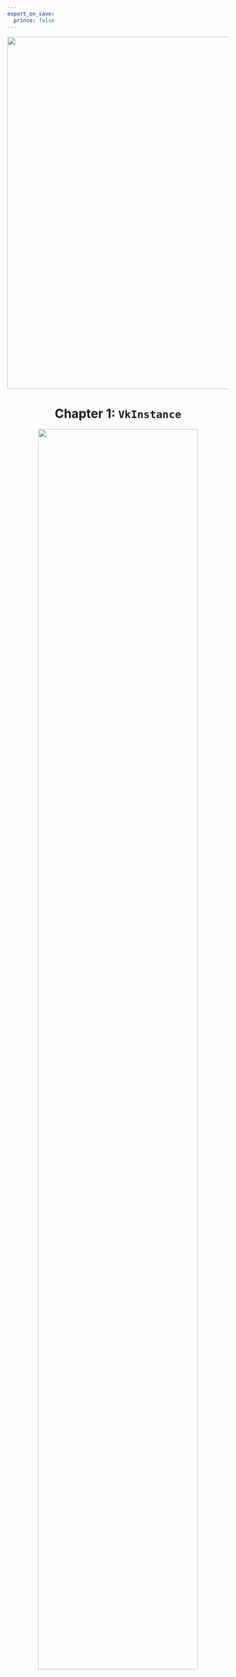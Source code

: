 ```yaml
---
export_on_save:
  prince: false
---
```


<div class="REY_TITLE     REY_PAGE_STARTS_WITH_H1" align=center>
<img src="./CH1.TITLE.svg" width="800px">
<div class="REY_BR1_NEGATIVE"></div>

# Chapter 1: `VkInstance`

<div class="REY_BR5_NEGATIVE"></div>
<img src="./images/CH1.Khronos-Press-Update-SIGGRAPH-Jul19-2019-page36-1.png" width=85%>
</div>
<div class="REY_BR4_NEGATIVE_WEIRD"></div>

### 0. `amVK` wrap 🌯
```cpp
    #include "amVK_Instance.hh"
        // TwT
    amVK_Instance::AppInfo              // VkApplicationInfo        [public]
    amVK_Instance::CI                   // VkInstanceCreateInfo     [public]
        // You can modify these as you wish 😊
    amVK_Instance::CreateInstance();    // initializes amVK_HEART
```
</br>
<div class="REY_BR5_NEGATIVE"></div>

### 1. Notes on `Notes`
<div class="REY_BR5_NEGATIVE"></div>

![img2](./images/CH1.image2.png)

<div class="REY_NOSHOW_MD">
        <div class="REY_PAGEBREAK"></div>
    </br>
    </br>
    </br>
    </br>
    </br>
    </br>
    </br>
    </br>
    </br>
    </br>
        <div align=center><img src="./images/CH1.image5.png" width=70%></div>
        <div class="REY_PAGEBREAK"></div>
    </br>
    </br>
    </br>
    </br>
</div>

- https://vkdoc.net/man/VkApplicationInfo
    - `.sType`:-
        - 🟪 almost every `VkStruct` is gonna have this field/member 💁‍♀️
        - must be
            - `VK_STRUCTURE_TYPE_APPLICATION_INFO` for `VkApplicationInfo`
            - `VK_STRUCTURE_TYPE_INSTANCE_CREATE_INFO` for `VkInstanceCreateInfo`
            - `VK_STRUCTURE_TYPE_DEVICE_CREATE_INFO` for `VkDeviceCreateInfo`
            - and so on... (you get the idea)
            </br>

    - `.pNext`:-
        - 🟪 almost every `VkStruct` is gonna have this field/member 💁‍♀️
        - Mostly `NULL` 💁‍♀️
        - but it has an interesting use case:-
            - https://vkdoc.net/man/VkDeviceCreateInfo#VUID-VkDeviceCreateInfo-pNext-pNext
            - you can kinda like pass in pointer to `VkStructEXT` when you need those Extension features 💁‍♀️
            </br>

    - `.pApplicationName` --> null-terminated UTF-8 string
    - `.applicationVersion` --> `uint32`
        - you as the developer of your application can set it to arbitrarily anything you want it to 💁‍♀️, say
            - 101
            - 005
            - 1
            - 2025
    - `.pEngineName` --> null-terminated UTF-8 string
    - `.engineVersion` --> `uint32`
    - `.apiVersion` --> `uint32`
    </br>

- ###### again.... yeah, do remember to check the `Valid Usage` section 😉
</br>

- There's a alternative to vkdoc.net
    - https://github.com/ivirtex/vulkan-hover-docs/tree/master/vscode_ext/vulkan_man_md_pages/VkInstanceCreateFlagBits.md
    - it is also available as an extension in `vscode` --> `ivirtex.vulkan-hover-docs`
    </br>

     

- Symbols
    - 🟪:- kinda means nothing
        - i kinda used to like make it look like a bit pattern-ish iguess 🥴🫢
    - 🟨:- "Yellow Card"
        - it means, you don't need to hesitate about this thingy right now 💁‍♀️ we will focus on this element later 🤭
    - 🟧:- "Orange Card"
        - it means, this element is probably never gonna be 'necessary' for vulkan applications 💁‍♀️
        </br> 
    - [The extended list can be found in 🔗 **_Chapter3.14_**]



















<div class="REY_NOSHOW_PDF">

-------------------------------------------------------------------
<div align=center style="font-size: 50px; font-family: 'Iosevka Curly'; ">Page-Break</div>
</div>
<div class="REY_PAGEBREAK"></div>
<div class="REY_NOSHOW_PDF">

-------------------------------------------------------------------
</div>

















</br>
</br>

## 2. 🛠️ `VkApplicationInfo` 
- https://vkdoc.net/man/VkApplicationInfo
    - `.sType` 🟪 `VK_STRUCTURE_TYPE_APPLICATION_INFO`
    - `.pNext` 🟪 `NULL`
    - `.pApplicationName` --> null-terminated UTF-8 string
    - `.applicationVersion` 🏷️ `uint32`
    - `.pEngineName` --> null-terminated UTF-8 string
    - `.engineVersion` 🏷️ `uint32`
    - `.apiVersion` 🏷️ `uint32`

- ##### 📜 REY_DOCs
    - `.apiVersion`
        - `lowest Vulkan API version` Your APP **_"can run"_** on. 
            - [*clarification needed:- lowest or highest]
    - `.engineVersion`
        - and the `version` of the `engine` (if any) used to create **_"Your APP"._**
        - This can help `vulkan driver implementations` to perform **_"ad-hoc"_** optimizations.
            - e.g. like if a Triple-A [AAA] game used, for say, `Unreal Engine Version 4.1.smth` idk 🤷‍♀️
    - REFs:- [1. minerva](https://paminerva.github.io/docs/LearnVulkan/01.A-Hello-Window)
    </br>

- yes, what are you waiting for 🤷‍♀️  go go, shooo.... (🤭)
    1. `#include <vulkan/vulkan.h>`
    2. take an instance of that `Struct` -> Fill it up [😉][have the vkdoc.net as assist]
    </br>


## 3. 🛠️ `VkInstanceCreateInfo` 
- https://vkdoc.net/man/VkInstanceCreateInfo
    - `.sType` 🟪 `VK_STRUCTURE_TYPE_INSTANCE_CREATE_INFO`
    - `.pNext` 🪐 `NULL`
        - 🪐: "Extensions" 
        - Some intresting ones actually 😉 (will talk about them later)
    - `.flags` 🏳️ `VkInstanceCreateFlagBits`
        - https://vkdoc.net/man/VkInstanceCreateFlagBits | [ivirtex-github](https://github.com/ivirtex/vulkan-hover-docs/tree/master/vscode_ext/vulkan_man_md_pages/VkInstanceCreateFlagBits.md)
    - `.pApplicationInfo` 🟪 💁‍♀️ Duh!
    - `.ppEnabledLayerNames` 🟨 **ChapterZZZ**
    - `.ppEnabledExtensionNames` 🟨 **_Chapter4.2_**
        - Don't hesitate about `EnabledLayer` & `EnabledExtensions` right now
            - come back and add them when you need to 😊
            - This is what I would mean, when i would point smth to a later chapter
            - I will add the 🟨 ("Yellow Card") too!
- ##### 📜 REY_DOCs
    - Nothing that I need to add, in this section
    - Tho if this section gets big, I will create a separate `.md` file for that thingy



















<div class="REY_NOSHOW_PDF">

-------------------------------------------------------------------
<div align=center style="font-size: 50px; font-family: 'Iosevka Curly'; ">Page-Break</div>
</div>
<div class="REY_PAGEBREAK"></div>
<div class="REY_NOSHOW_PDF">

-------------------------------------------------------------------
</div>

















</br>
</br>
</br>

#### 4. A 😎 Cool `vscode` / `visual-studio` extension if you want 💁‍♀️
- `vscode extension name` --> `ivirtex.vulkan-hover-docs`
    - https://github.com/ivirtex/vulkan-hover-docs



-------------------------------------------------------------------



#### 5. 🏷️ `VkInstance m_instance = nullptr;`
- https://vkdoc.net/man/VkInstance

#### 6. 📦 `vkCreateInstance(CI, nullptr, &m_instance)`
- https://vkdoc.net/man/vkCreateInstance
    - `param pCreateInfo` 🟪 💁‍♀️ Duh!
    - `param pAllocator` 🟪 `nullptr`
    - `param pInstance` 🟪 `&m_instance`
 
- ##### 📜 REY_DOCs
    - `param pAllocator`
        - `VkAllocationCallbacks` 🟨 **ChapterZZZ**
            - I will make a chapter on this 🤭 [https://vkdoc.net/chapters/memory#memory-allocation]
        - Vulkan provides applications the opportunity to perform host memory allocations
        - If this feature is not used
            - the implementation will perform its own memory allocations.
        - Since most memory allocations are off the critical path, this is not meant as a performance feature. Rather, this can be useful for certain embedded systems, for debugging purposes (e.g. putting a guard page after all host allocations), or for memory allocation logging.



-------------------------------------------------------------------



#### 7. 🚨 Error Handling / Checking / 🪵 Logging
- check out my [`amVK_log.hh`](./../../amVK/utils/amVK_log.hh)
    - uses [REY_LoggerNUtils](https://github.com/REYNEP/amGHOST) inside amGHOST
    - has a simple `stackTracer()` that i basically stripped from blender3D codebase 🥴

#### 8. `📽️ So far, The result` :-  [4.guide.chapter1.hh](./examples/4.guide.chapter1.hh)



-------------------------------------------------------------------



#### 9. The Unused ones
1. `vkEnumerateInstanceExtensionProperties()` --> 🟨 **_Chapter4.2_**
    -  https://vkdoc.net/man/vkEnumerateInstanceExtensionProperties
2. `Add_InstanceEXT_ToEnable(const char* extName)` --> 🟨 **_Chapter4.2_**
    - this is a **_amVK/REY_** Custom Function